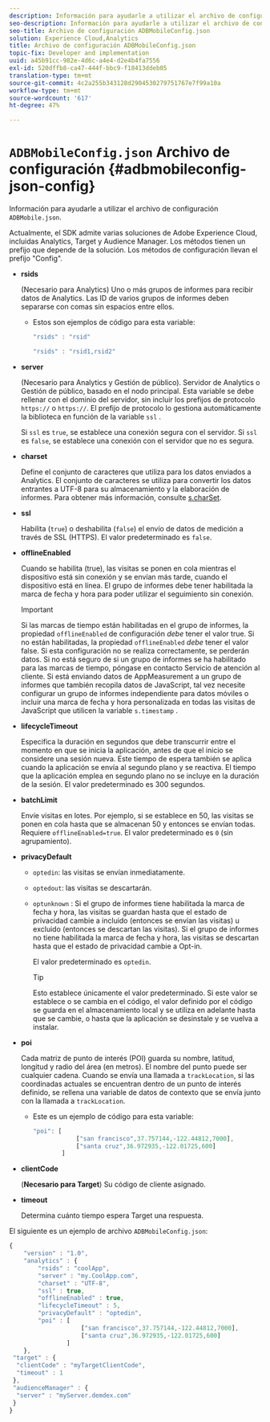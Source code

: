 ```yaml
---
description: Información para ayudarle a utilizar el archivo de configuración JSON de ADBMobile.
seo-description: Información para ayudarle a utilizar el archivo de configuración JSON de ADBMobile.
seo-title: Archivo de configuración ADBMobileConfig.json
solution: Experience Cloud,Analytics
title: Archivo de configuración ADBMobileConfig.json
topic-fix: Developer and implementation
uuid: a45b91cc-982e-4d6c-a4e4-d2e4b4fa7556
exl-id: 520dffb8-ca47-444f-bbc9-f18413ddeb05
translation-type: tm+mt
source-git-commit: 4c2a255b343128d2904530279751767e7f99a10a
workflow-type: tm+mt
source-wordcount: '617'
ht-degree: 47%

---
```


# `ADBMobileConfig.json` Archivo de configuración  {#adbmobileconfig-json-config}

Información para ayudarle a utilizar el archivo de configuración `ADBMobile.json`.

Actualmente, el SDK admite varias soluciones de Adobe Experience Cloud, incluidas Analytics, Target y Audience Manager. Los métodos tienen un prefijo que depende de la solución. Los métodos de configuración llevan el prefijo &quot;Config&quot;.

* **rsids**

   (Necesario para Analytics) Uno o más grupos de informes para recibir datos de Analytics. Las ID de varios grupos de informes deben separarse con comas sin espacios entre ellos.

   * Estos son ejemplos de código para esta variable:

      ```js
      "rsids" : "rsid"
      ```

      ```js
      "rsids" : "rsid1,rsid2"
      ```

* **server**

   (Necesario para Analytics y Gestión de público). Servidor de Analytics o Gestión de público, basado en el nodo principal. Esta variable se debe rellenar con el dominio del servidor, sin incluir los prefijos de protocolo `https://` o `https://`. El prefijo de protocolo lo gestiona automáticamente la biblioteca en función de la variable `ssl` .

   Si `ssl` es `true`, se establece una conexión segura con el servidor. Si `ssl` es `false`, se establece una conexión con el servidor que no es segura.

* **charset**

   Define el conjunto de caracteres que utiliza para los datos enviados a Analytics. El conjunto de caracteres se utiliza para convertir los datos entrantes a UTF-8 para su almacenamiento y la elaboración de informes. Para obtener más información, consulte [s.charSet](https://docs.adobe.com/content/help/es-ES/analytics/implementation/vars/config-vars/charset.html).

* **ssl**

   Habilita (`true`) o deshabilita (`false`) el envío de datos de medición a través de SSL (HTTPS). El valor predeterminado es `false`.

* **offlineEnabled**

   Cuando se habilita (true), las visitas se ponen en cola mientras el dispositivo está sin conexión y se envían más tarde, cuando el dispositivo está en línea. El grupo de informes debe tener habilitada la marca de fecha y hora para poder utilizar el seguimiento sin conexión.

   >[!IMPORTANT]
   >
   >Si las marcas de tiempo están habilitadas en el grupo de informes, la propiedad `offlineEnabled` de configuración *debe* tener el valor true. Si no están habilitadas, la propiedad `offlineEnabled` *debe* tener el valor false. Si esta configuración no se realiza correctamente, se perderán datos. Si no está seguro de si un grupo de informes se ha habilitado para las marcas de tiempo,   póngase en contacto   Servicio de atención al cliente. Si está enviando datos de AppMeasurement a un grupo de informes que también recopila datos de JavaScript, tal vez necesite configurar un grupo de informes independiente para datos móviles o incluir una marca de fecha y hora personalizada en todas las visitas de JavaScript que utilicen la variable `s.timestamp` .

* **lifecycleTimeout**

   Especifica la duración en segundos que debe transcurrir entre el momento en que se inicia la aplicación, antes de que el inicio se considere una sesión nueva. Este tiempo de espera también se aplica cuando la aplicación se envía al segundo plano y se reactiva. El tiempo que la aplicación emplea en segundo plano no se incluye en la duración de la sesión. El valor predeterminado es 300 segundos.

* **batchLimit**

   Envíe visitas en lotes. Por ejemplo, si se establece en 50, las visitas se ponen en cola hasta que se almacenan 50 y entonces se envían todas. Requiere `offlineEnabled=true`. El valor predeterminado es `0` (sin agrupamiento).

* **privacyDefault**

   * `optedin`: las visitas se envían inmediatamente.
   * `optedout`: las visitas se descartarán.
   * `optunknown` : Si el grupo de informes tiene habilitada la marca de fecha y hora, las visitas se guardan hasta que el estado de privacidad cambie a incluido (entonces se envían las visitas) u excluido (entonces se descartan las visitas). Si el grupo de informes no tiene habilitada la marca de fecha y hora, las visitas se descartan hasta que el estado de privacidad cambie a Opt-in.

      El valor predeterminado es `optedin`.

      >[!TIP]
      >
      >Esto establece únicamente el valor predeterminado. Si este valor se establece o se cambia en el código, el valor definido por el código se guarda en el almacenamiento local y se utiliza en adelante hasta que se cambie, o hasta que la aplicación se desinstale y se vuelva a instalar.

* **poi**

   Cada matriz de punto de interés (POI) guarda su nombre, latitud, longitud y radio del área (en metros). El nombre del punto puede ser cualquier cadena. Cuando se envía una llamada a `trackLocation`, si las coordinadas actuales se encuentran dentro de un punto de interés definido, se rellena una variable de datos de contexto que se envía junto con la llamada a `trackLocation`.

   * Este es un ejemplo de código para esta variable:

      ```js
      "poi": [
                  ["san francisco",37.757144,-122.44812,7000], 
                  ["santa cruz",36.972935,-122.01725,600] 
              ]
      ```

* **clientCode**

   (**Necesario para Target**) Su código de cliente asignado.

* **timeout**

   Determina cuánto tiempo espera Target una respuesta.

El siguiente es un ejemplo de archivo `ADBMobileConfig.json`:

```js
{ 
    "version" : "1.0", 
    "analytics" : { 
        "rsids" : "coolApp", 
        "server" : "my.CoolApp.com", 
        "charset" : "UTF-8", 
        "ssl" : true, 
        "offlineEnabled" : true, 
        "lifecycleTimeout" : 5, 
        "privacyDefault" : "optedin", 
        "poi" : [ 
                    ["san francisco",37.757144,-122.44812,7000], 
                    ["santa cruz",36.972935,-122.01725,600] 
                ] 
    }, 
 "target" : { 
  "clientCode" : "myTargetClientCode", 
  "timeout" : 1 
 }, 
 "audienceManager" : { 
  "server" : "myServer.demdex.com" 
 } 
}
```
